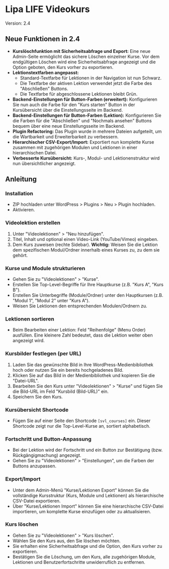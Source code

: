 # Lipa LIFE Videokurs

Version: 2.4

## Neue Funktionen in 2.4

- **Kurslöschfunktion mit Sicherheitsabfrage und Export:** Eine neue Admin-Seite ermöglicht das sichere Löschen einzelner Kurse. Vor dem endgültigen Löschen wird eine Sicherheitsabfrage angezeigt und die Option geboten, den Kurs vorher zu exportieren.
- **Lektionstextfarben angepasst:**
    - Standard-Textfarbe für Lektionen in der Navigation ist nun Schwarz.
    - Die Textfarbe der aktiven Lektion verwendet jetzt die Farbe des "Abschließen" Buttons.
    - Die Textfarbe für abgeschlossene Lektionen bleibt Grün.
- **Backend-Einstellungen für Button-Farben (erweitert):** Konfigurieren Sie nun auch die Farbe für den "Kurs starten" Button in der Kursübersicht über die Einstellungsseite im Backend.
- **Backend-Einstellungen für Button-Farben (Lektion):** Konfigurieren Sie die Farben für die "Abschließen" und "Nochmals ansehen" Buttons bequem über eine neue Einstellungsseite im Backend.
- **Plugin Refactoring:** Das Plugin wurde in mehrere Dateien aufgeteilt, um die Wartbarkeit und Erweiterbarkeit zu verbessern.
- **Hierarchischer CSV-Export/Import:** Exportiert nun komplette Kurse zusammen mit zugehörigen Modulen und Lektionen in einer hierarchischen Datei.
- **Verbesserte Kursübersicht:** Kurs-, Modul- und Lektionenstruktur wird nun übersichtlicher angezeigt.

## Anleitung

### Installation
- ZIP hochladen unter WordPress > Plugins > Neu > Plugin hochladen.
- Aktivieren.

### Videolektion erstellen
1. Unter "Videolektionen" > "Neu hinzufügen".
2. Titel, Inhalt und optional einen Video-Link (YouTube/Vimeo) eingeben.
3. Dem Kurs zuweisen (rechte Sidebar). **Wichtig:** Weisen Sie die Lektion dem spezifischen Modul/Ordner innerhalb eines Kurses zu, zu dem sie gehört.

### Kurse und Module strukturieren
- Gehen Sie zu "Videolektionen" > "Kurse".
- Erstellen Sie Top-Level-Begriffe für Ihre Hauptkurse (z.B. "Kurs A", "Kurs B").
- Erstellen Sie Unterbegriffe (Module/Ordner) unter den Hauptkursen (z.B. "Modul 1", "Modul 2" unter "Kurs A").
- Weisen Sie Lektionen den entsprechenden Modulen/Ordnern zu.

### Lektionen sortieren
- Beim Bearbeiten einer Lektion: Feld "Reihenfolge" (Menu Order) ausfüllen. Eine kleinere Zahl bedeutet, dass die Lektion weiter oben angezeigt wird.

### Kursbilder festlegen (per URL)
1. Laden Sie das gewünschte Bild in Ihre WordPress-Medienbibliothek hoch oder nutzen Sie ein bereits hochgeladenes Bild.
2. Klicken Sie auf das Bild in der Medienbibliothek und kopieren Sie die "Datei-URL".
3. Bearbeiten Sie den Kurs unter "Videolektionen" > "Kurse" und fügen Sie die Bild-URL im Feld "Kursbild (Bild-URL)" ein.
4. Speichern Sie den Kurs.

### Kursübersicht Shortcode
- Fügen Sie auf einer Seite den Shortcode `[svl_courses]` ein. Dieser Shortcode zeigt nur die Top-Level-Kurse an, sortiert alphabetisch.

### Fortschritt und Button-Anpassung
- Bei der Lektion wird der Fortschritt und ein Button zur Bestätigung (bzw. Rückgängigmachung) angezeigt.
- Gehen Sie zu "Videolektionen" > "Einstellungen", um die Farben der Buttons anzupassen.

### Export/Import
- Unter dem Admin-Menü "Kurse/Lektionen Export" können Sie die vollständige Kursstruktur (Kurs, Module und Lektionen) als hierarchische CSV-Datei exportieren.
- Über "Kurse/Lektionen Import" können Sie eine hierarchische CSV-Datei importieren, um komplette Kurse einzufügen oder zu aktualisieren.

### Kurs löschen
- Gehen Sie zu "Videolektionen" > "Kurs löschen".
- Wählen Sie den Kurs aus, den Sie löschen möchten.
- Sie erhalten eine Sicherheitsabfrage und die Option, den Kurs vorher zu exportieren.
- Bestätigen Sie die Löschung, um den Kurs, alle zugehörigen Module, Lektionen und Benutzerfortschritte unwiderruflich zu entfernen.
